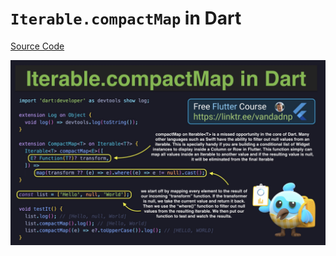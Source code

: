 # `Iterable.compactMap` in Dart

[Source Code](iterable-compactmap-in-dart.dart)

![](iterable-compactmap-in-dart.jpg)
